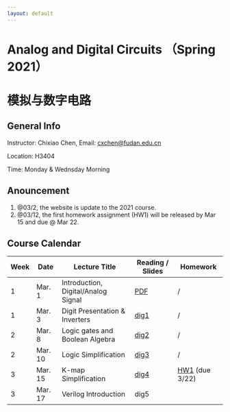 ```yaml
---
layout: default
---
```


# Analog and Digital Circuits （Spring 2021）
# 模拟与数字电路

## General Info

Instructor: Chixiao Chen, 
Email: cxchen@fudan.edu.cn

Location: H3404

Time: Monday & Wednsday Morning


## Anouncement
1. @03/2, the website is update to the 2021 course.
2. @03/12, the first homework assignment (HW1) will be released by Mar 15 and due @ Mar 22.

## Course Calendar

 Week | Date | Lecture Title | Reading / Slides | Homework|
 ---- |  ---- |-----|-----|----|
1| Mar. 1 | Introduction, Digital/Analog Signal | [PDF](./cktlec01.pdf)  | / |
1| Mar. 3 | Digit Presentation & Inverters | [dig1](./cktlec02.pdf)  | / |
2| Mar. 8 | Logic gates and Boolean Algebra | [dig2](./cktlec03.pdf)  | / |
2| Mar. 10 | Logic Simplification | [dig3](./cktlec04.pdf)  | / |
3| Mar. 15 | K-map Simplification | [dig4](./cktlec05.pdf)  | [HW1](./hw1_2021.pdf) (due 3/22) |
3| Mar. 17 | Verilog Introduction| dig5 |  |

